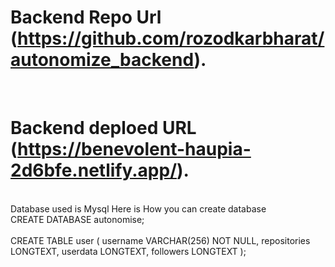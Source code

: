 # Backend Repo Url (https://github.com/rozodkarbharat/autonomize_backend).
<br/>

# Backend deploed URL (https://benevolent-haupia-2d6bfe.netlify.app/).<br/>
<br/>
Database used is Mysql Here is How you can create database <br/>
CREATE DATABASE autonomise; <br/>
<br/>
CREATE TABLE user (
    username VARCHAR(256) NOT NULL,
    repositories LONGTEXT,
    userdata LONGTEXT,
    followers LONGTEXT
); <br/>
<br/>



 
 
